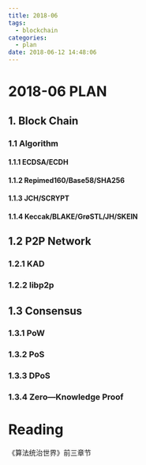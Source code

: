 ```yaml
---
title: 2018-06
tags:
  - blockchain
categories:
  - plan
date: 2018-06-12 14:48:06
---
```


# 2018-06 PLAN

## 1. Block Chain

### 1.1 Algorithm

#### 1.1.1 ECDSA/ECDH

#### 1.1.2 Repimed160/Base58/SHA256

#### 1.1.3 JCH/SCRYPT

#### 1.1.4 Keccak/BLAKE/GrøSTL/JH/SKEIN

## 1.2 P2P Network

### 1.2.1 KAD

### 1.2.2 libp2p

## 1.3 Consensus

### 1.3.1 PoW

### 1.3.2 PoS

### 1.3.3 DPoS

### 1.3.4 Zero—Knowledge Proof

# Reading

《算法统治世界》前三章节